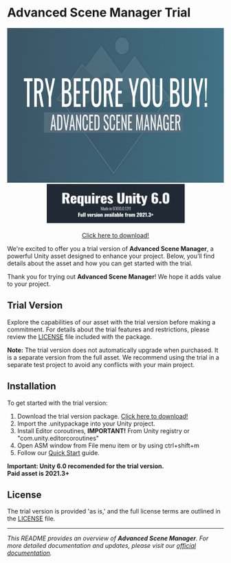 # Advanced Scene Manager Trial


<p align="center">
  <img src="/trial/Trial.png" width="640" height="360" /><br />
  <img src="/trial/req.6.0.webp" width="321" height="91" /><br />
  <br />
  <a href="/trial/Advanced Scene Manager Trial.unitypackage">Click here to download!</a>
</p>



We're excited to offer you a trial version of **Advanced Scene Manager**, a powerful Unity asset designed to enhance your project. Below, you’ll find details about the asset and how you can get started with the trial.

Thank you for trying out **Advanced Scene Manager**! We hope it adds value to your project.

## Trial Version

Explore the capabilities of our asset with the trial version before making a commitment. For details about the trial features and restrictions, please review the [LICENSE](./LICENSE.md) file included with the package.

**Note:** The trial version does not automatically upgrade when purchased. It is a separate version from the full asset. We recommend using the trial in a separate test project to avoid any conflicts with your main project.

## Installation

To get started with the trial version:

1. Download the trial version package. [Click here to download!](/trial/Advanced%20Scene%20Manager%20Trial.unitypackage)
2. Import the .unitypackage into your Unity project.
3. Install Editor coroutines, **IMPORTANT!** From Unity registry or "com.unity.editorcoroutines"
4. Open ASM window from File menu item or by using ctrl+shift+m
5. Follow our [Quick Start](https://github.com/Lazy-Solutions/AdvancedSceneManager/blob/main/docs/guides/Quick%20start.md) guide.

**Important: Unity 6.0 recomended for the trial version.** <br />
**Paid asset is 2021.3+**

## License

The trial version is provided 'as is,' and the full license terms are outlined in the [LICENSE](./LICENSE) file.

---

*This README provides an overview of **Advanced Scene Manager**. For more detailed documentation and updates, please visit our [official documentation](/).*
